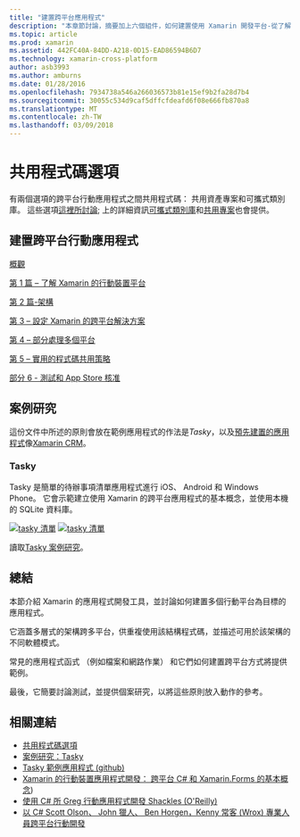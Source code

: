 ```yaml
---
title: "建置跨平台應用程式"
description: "本章節討論，摘要加上六個組件，如何建置使用 Xamarin 開發平台-從了解 Xamarin 的方式設計行動應用程式，然後測試並部署到不同的應用程式市集的應用程式。"
ms.topic: article
ms.prod: xamarin
ms.assetid: 442FC40A-84DD-A218-0D15-EAD86594B6D7
ms.technology: xamarin-cross-platform
author: asb3993
ms.author: amburns
ms.date: 01/28/2016
ms.openlocfilehash: 7934738a546a266036573b81e15ef9b2fa28d7b4
ms.sourcegitcommit: 30055c534d9caf5dffcfdeafd6f08e666fb870a8
ms.translationtype: MT
ms.contentlocale: zh-TW
ms.lasthandoff: 03/09/2018
---
```

# <a name="sharing-code-options"></a>共用程式碼選項

有兩個選項的跨平台行動應用程式之間共用程式碼： 共用資產專案和可攜式類別庫。 這些選項[這裡所討論](~/cross-platform/app-fundamentals/code-sharing.md); 上的詳細資訊[可攜式類別庫](~/cross-platform/app-fundamentals/pcl.md)和[共用專案](~/cross-platform/app-fundamentals/shared-projects.md)也會提供。

<a name="Sections" />

## <a name="building-cross-platform-mobile-apps"></a>建置跨平台行動應用程式

 [概觀](~/cross-platform/app-fundamentals/building-cross-platform-applications/part-0-overview.md)

 [第 1 篇 – 了解 Xamarin 的行動裝置平台](~/cross-platform/app-fundamentals/building-cross-platform-applications/part-1-understanding-the-xamarin-mobile-platform.md)

 [第 2 篇-架構](~/cross-platform/app-fundamentals/building-cross-platform-applications/part-2-architecture.md)

 [第 3 – 設定 Xamarin 的跨平台解決方案](~/cross-platform/app-fundamentals/building-cross-platform-applications/part-3-setting-up-a-xamarin-cross-platform-solution.md)

 [第 4 – 部分處理多個平台](~/cross-platform/app-fundamentals/building-cross-platform-applications/part-4-platform-divergence-abstraction-divergent-implementation.md)

 [第 5 – 實用的程式碼共用策略](~/cross-platform/app-fundamentals/building-cross-platform-applications/part-5-practical-code-sharing-strategies.md)

 [部分 6 - 測試和 App Store 核准](~/cross-platform/app-fundamentals/building-cross-platform-applications/part-6-testing-and-app-store-approvals.md)

 <a name="Cross-Platform_Mobile_Application_Case_Studies" />


## <a name="case-studies"></a>案例研究

這份文件中所述的原則會放在範例應用程式的作法是*Tasky*，以及[預先建置的應用程式](https://xamarin.com/prebuilt)像[Xamarin CRM](https://xamarin.com/prebuilt/#xamarincrm)。

 <a name="Tasky" />


### <a name="tasky"></a>Tasky

Tasky 是簡單的待辦事項清單應用程式進行 iOS、 Android 和 Windows Phone。
它會示範建立使用 Xamarin 的跨平台應用程式的基本概念，並使用本機的 SQLite 資料庫。

 [![tasky 清單](images/iphone-list-sml.png)](images/iphone-list.png#lightbox) [ ![tasky 清單](images/iphone-list-sml.png)](images/iphone-list.png#lightbox)

讀取[Tasky 案例研究](~/cross-platform/app-fundamentals/building-cross-platform-applications/case-study-tasky.md)。


## <a name="summary"></a>總結

本節介紹 Xamarin 的應用程式開發工具，並討論如何建置多個行動平台為目標的應用程式。

它涵蓋多層式的架構跨多平台，供重複使用該結構程式碼，並描述可用於該架構的不同軟體模式。

常見的應用程式函式 （例如檔案和網路作業） 和它們如何建置跨平台方式將提供範例。

最後，它簡要討論測試，並提供個案研究，以將這些原則放入動作的參考。



## <a name="related-links"></a>相關連結

- [共用程式碼選項](~/cross-platform/app-fundamentals/code-sharing.md)
- [案例研究：Tasky](~/cross-platform/app-fundamentals/building-cross-platform-applications/case-study-tasky.md)
- [Tasky 範例應用程式 (github)](https://developer.xamarin.com/samples/mobile/TaskyPortable/)
- [Xamarin 的行動裝置應用程式開發： 跨平台 C# 和 Xamarin.Forms 的基本概念](http://www.amazon.com/Xamarin-Mobile-Application-Development-Cross-Platform/dp/1484202155/))
- [使用 C# 所 Greg 行動應用程式開發 Shackles (O'Reilly)](http://shop.oreilly.com/product/0636920024002.do)
- [以 C# Scott Olson、 John 獵人、 Ben Horgen，Kenny 常客 (Wrox) 專業人員跨平台行動開發](http://www.wiley.com/WileyCDA/WileyTitle/productCd-1118157702.html)
